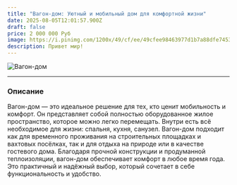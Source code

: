 ```yaml
---
title: "Вагон-дом: Уютный и мобильный дом для комфортной жизни"
date: 2025-08-05T12:01:57.900Z
draft: false
price: 2 000 000 Руб
image: https://i.pinimg.com/1200x/49/cf/ee/49cfee98463977d1b7a88dfe7453a980.jpg
description: П﻿ривет мир!
---
```

![Вагон-дом](https://i.pinimg.com/1200x/49/cf/ee/49cfee98463977d1b7a88dfe7453a980.jpg)

- - -

### Описание

Вагон-дом — это идеальное решение для тех, кто ценит мобильность и комфорт. Он представляет собой полностью оборудованное жилое пространство, которое можно легко перемещать. Внутри есть всё необходимое для жизни: спальня, кухня, санузел. Вагон-дом подходит как для временного проживания на строительных площадках и вахтовых посёлках, так и для отдыха на природе или в качестве гостевого дома. Благодаря прочной конструкции и продуманной теплоизоляции, вагон-дом обеспечивает комфорт в любое время года. Это практичный и надёжный выбор, который сочетает в себе функциональность и удобство.